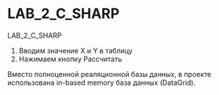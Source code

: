 # LAB_2_C_SHARP
LAB_2_C_SHARP
1) Вводим значение X и Y в таблицу 
2) Нажимаем кнопку Рассчитать 

Вместо полноценной реаляционной базы данных, в проекте использована in-based memory база данных (DataGrid).
